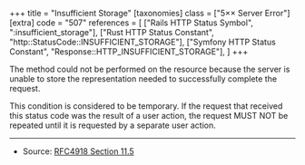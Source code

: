 +++
title = "Insufficient Storage"
[taxonomies]
class = ["5&times;&times; Server Error"]
[extra]
code = "507"
references = [
    ["Rails HTTP Status Symbol", ":insufficient_storage"],
    ["Rust HTTP Status Constant", "http::StatusCode::INSUFFICIENT_STORAGE"],
    ["Symfony HTTP Status Constant", "Response::HTTP_INSUFFICIENT_STORAGE"],
]
+++

The method could not be performed on the resource because the server is unable to store the representation needed to successfully complete the request.

This condition is considered to be temporary. If the request that received this status code was the result of a user action, the request MUST NOT be repeated until it is requested by a separate user action.

---

* Source: [RFC4918 Section 11.5][1]

[1]: <http://tools.ietf.org/html/rfc4918#section-11.5>
